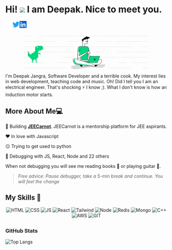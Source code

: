 # Hi! <img src="https://media.giphy.com/media/hvRJCLFzcasrR4ia7z/giphy.gif" width="30px"> I am Deepak. Nice to meet you.

<a href="https://deepakjangra.com">
  <img align="left" alt="Deepak's Discord" width="22px" src="https://raw.githubusercontent.com/deepakpixel/deepakpixel/master/website.svg" />
</a>
<a href="https://twitter.com/abhisheknaiidu">
  <img align="left" alt="Deepak's Twitter" width="22px" src="https://raw.githubusercontent.com/deepakpixel/deepakpixel/master/twitter.svg" />
</a>
<a href="https://www.linkedin.com/in/abhisheknaiidu/">
  <img align="left" alt="Deepak's LinkedIN" width="22px" src="https://raw.githubusercontent.com/deepakpixel/deepakpixel/master/linkedin.svg" />
</a>

<br />
<br />

<img src="https://github.com/deepakpixel/deepakpixel/blob/master/Github_Profile_Bannerv4.gif?raw=true" alt="Profile banner Deepak Jangra Software Developer Web Developer"> 
I'm Deepak Jangra, Software Developer and a terrible cook. My interest lies in web development, teaching code and music. Oh! Did I tell you I am an electrical engineer. That's shocking ⚡ I know ;). What I don't know is how an induction motor starts.




## More About Me:computer:

🚀 Building **<a href="https://jeecarnot.com">JEECarnot</a>**. JEECarnot is a mentorship platform for JEE aspirants.

♥ In love with Javascript

😐 Trying to get used to python

🐞 Debugging with JS, React, Node and 22 others

When not debugging you will see me reading books 📖 or playing guitar 🎸.

>*Free advice: Pause debugger, take a 5-min break and continue. You will feel the change*


## My Skills 🚀

<p align="center">
<img src="https://img.shields.io/badge/HTML-E34F26?style=for-the-badge&logo=html5&logoColor=white" alt="HTML" />
<img src="https://img.shields.io/badge/CSS-1572B6?style=for-the-badge&logo=css3&logoColor=white" alt="CSS" />
<img src="https://img.shields.io/badge/JavaScript-F7DF1E?style=for-the-badge&logo=javascript&logoColor=black" alt="JS" />
<img src="https://img.shields.io/badge/ReactJS-20232A?style=for-the-badge&logo=react&logoColor=61DAFB" alt="React" />
<img src="https://img.shields.io/badge/Tailwind_CSS-38B2AC?style=for-the-badge&logo=tailwind-css&logoColor=white" alt="Tailwind" />
<img src="https://img.shields.io/badge/Node.js-339933?style=for-the-badge&logo=nodedotjs&logoColor=white" alt="Node" />
<img src="https://img.shields.io/badge/redis-%23DD0031.svg?&style=for-the-badge&logo=redis&logoColor=white" alt="Redis" />  
<img src="https://img.shields.io/badge/MongoDB-4EA94B?style=for-the-badge&logo=mongodb&logoColor=white" alt="Mongo" />
<img src="https://img.shields.io/badge/C%2B%2B-00599C?style=for-the-badge&logo=c%2B%2B&logoColor=white" alt="C++" />
<img src="https://img.shields.io/badge/Amazon_AWS-232F3E?style=for-the-badge&logo=amazon-aws&logoColor=white" alt="AWS" />
<img src="https://img.shields.io/badge/Git-F05032?style=for-the-badge&logo=git&logoColor=white" alt="GIT" />
</p>

## <h3 align="left">GitHub Stats</h3>
  
![Top Langs](https://github-readme-stats.vercel.app/api/top-langs/?username=deepakpixel&layout=compact&title_color=007bff&text_color=e7e7e7&icon_color=007bff&bg_color=171c28)
